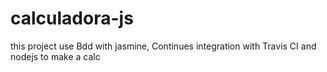 # calculadora-js
this project use Bdd with jasmine, Continues integration with Travis CI and nodejs to make a calc

